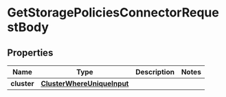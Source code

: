 

# GetStoragePoliciesConnectorRequestBody


## Properties

Name | Type | Description | Notes
------------ | ------------- | ------------- | -------------
**cluster** | [**ClusterWhereUniqueInput**](ClusterWhereUniqueInput.md) |  | 



